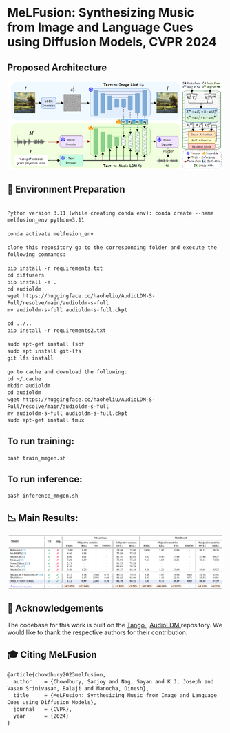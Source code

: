 # MeLFusion: Synthesizing Music from Image and Language Cues using Diffusion Models, CVPR 2024

## Proposed Architecture
![alt text](https://github.com/schowdhury671/melfusion/blob/main/diagrams/melfusion_architecture.png)


## :wrench: Environment Preparation
```

Python version 3.11 (while creating conda env): conda create --name melfusion_env python=3.11

conda activate melfusion_env

clone this repository go to the corresponding folder and execute the following commands: 

pip install -r requirements.txt
cd diffusers
pip install -e .
cd audioldm
wget https://huggingface.co/haoheliu/AudioLDM-S-Full/resolve/main/audioldm-s-full
mv audioldm-s-full audioldm-s-full.ckpt

cd ../..
pip install -r requirements2.txt

sudo apt-get install lsof
sudo apt install git-lfs
git lfs install

go to cache and download the following: 
cd ~/.cache   
mkdir audioldm
cd audioldm
wget https://huggingface.co/haoheliu/AudioLDM-S-Full/resolve/main/audioldm-s-full
mv audioldm-s-full audioldm-s-full.ckpt
sudo apt-get install tmux
```


## To run training:
```
bash train_mmgen.sh
```

## To run inference:
```
bash inference_mmgen.sh
```

## 📉 Main Results:
![alt text](https://github.com/schowdhury671/melfusion/blob/main/diagrams/melfusion_main_results.png)

## :pray: Acknowledgements

The codebase for this work is built on the <a href="https://github.com/declare-lab/tango">Tango </a>, <a href="https://github.com/haoheliu/AudioLDM">AudioLDM </a> repository. We would like to thank the respective authors for their contribution.

## :mortar_board: Citing MeLFusion

```
@article{chowdhury2023melfusion,
  author    = {Chowdhury, Sanjoy and Nag, Sayan and K J, Joseph and Vasan Srinivasan, Balaji and Manocha, Dinesh},
  title     = {MeLFusion: Synthesizing Music from Image and Language Cues using Diffusion Models},
  journal   = {CVPR},
  year      = {2024}
}
```

